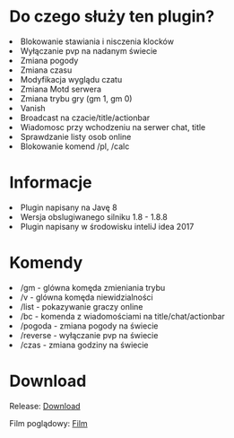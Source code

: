 <h1>Do czego służy ten plugin?</h1>

<li> Blokowanie stawiania i nisczenia klocków</li>

<li> Wyłączanie pvp na nadanym świecie</li>

<li> Zmiana pogody</li>

<li> Zmiana czasu</li>

<li> Modyfikacja wyglądu czatu</li>

<li> Zmiana Motd serwera</li>

<li> Zmiana trybu gry (gm 1, gm 0)</li>

<li> Vanish</li>

<li> Broadcast na czacie/title/actionbar</li>

<li> Wiadomosc przy wchodzeniu na serwer chat, title</li>

<li> Sprawdzanie listy osob online</li>

<li> Blokowanie komend /pl, /calc </li>

<h1>Informacje</h1>

<li> Plugin napisany na Javę 8</li>

<li> Wersja obslugiwanego silniku 1.8 - 1.8.8</li>

<li> Plugin napisany w środowisku inteliJ idea 2017</li>

<h1>Komendy</h1>

<li> /gm - glówna komęda zmieniania trybu</li>

<li> /v - glówna komęda niewidzialności</li>

<li> /list - pokazywanie graczy online</li>

<li> /bc - komenda z wiadomościami na title/chat/actionbar</li>

<li> /pogoda - zmiana pogody na świecie</li>

<li> /reverse - wyłączanie pvp na świecie</li>

<li> /czas - zmiana godziny na świecie</li>

<h1>Download</h1>

Release: <a href="http://www.mediafire.com/file/y22hz9pbfv9edn2/LobbyCore.jar">Download</a>

Film poglądowy: <a href="https://www.youtube.com/watch?v=2Uh7oOB4_Js">Film</a>
